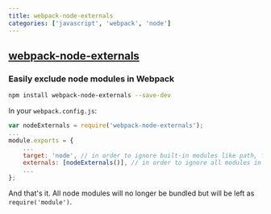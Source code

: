 ```yaml
---
title: webpack-node-externals
categories: ['javascript', 'webpack', 'node']
---
```

## [webpack-node-externals](https://github.com/liady/webpack-node-externals)

### Easily exclude node modules in Webpack

```sh
npm install webpack-node-externals --save-dev
```

In your `webpack.config.js`:
```js
var nodeExternals = require('webpack-node-externals');
...
module.exports = {
    ...
    target: 'node', // in order to ignore built-in modules like path, fs, etc.
    externals: [nodeExternals()], // in order to ignore all modules in node_modules folder
    ...
};
```
And that's it. All node modules will no longer be bundled but will be left as `require('module')`.
